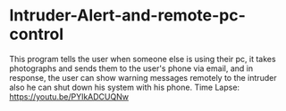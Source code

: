 # Intruder-Alert-and-remote-pc-control
This program tells the user when someone else is using their pc, it takes photographs and sends them to the user's phone via email, and in response, the user can show warning messages remotely to the intruder also he can shut down his system with his phone.
Time Lapse: https://youtu.be/PYIkADCUQNw
